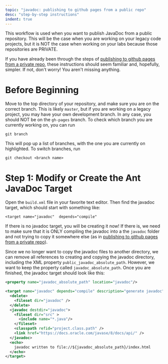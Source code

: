 ```yaml
---
topic: "javadoc: publishing to github pages from a public repo"
desc: "step-by-step instructions"
indent: true
---
```


This workflow is used when you want to publish JavaDoc from a public repository. This will be the case when you are working on your legacy code projects, but it is NOT the case when working on your labs because those repositories are PRIVATE.

If you have already been through the steps of [publishing to github pages from a private repo](https://ucsb-cs56-pconrad.github.io/topics/javadoc_publishing_to_github_pages_from_private_repo/), these instructions should seem familiar and, hopefully, simpler. If not, don't worry! You aren't missing anything.

# Before Beginning

Move to the top directory of your repository, and make sure you are on the correct branch. This is likely `master`, but if you are working on a legacy project, you may have your own development branch. In any case, you should NOT be on the `gh-pages` branch. To check which branch you are currently working on, you can run
```
git branch
```
This will pop up a list of branches, with the one you are currently on highlighted. To switch branches, run
```
git checkout <branch name>
```

# Step 1: Modify or Create the Ant JavaDoc Target

Open the `build.xml` file in your favorite text editor. Then find the javadoc target, which should start with something like:
```
<target name="javadoc"  depends="compile"
```
If there is no javadoc target, you will be creating it now! If there is, we need to make sure that it is ONLY compiling the javadoc into a the `javadoc` folder and not trying to copy it somewhere else (as in [publishing to github pages from a private repo](https://ucsb-cs56-pconrad.github.io/topics/javadoc_publishing_to_github_pages_from_private_repo/)).

Since we no longer want to copy the javadoc files to another directory, we can remove all references to creating and copying the javadoc directory, including the XML property `public_javadoc_absolute_path`. However, we want to keep the property called `javadoc_absolute_path`. Once you are finished, the javadoc target should look like this:

```xml
<property name="javadoc_absolute_path" location="javadoc"/>

<target name="javadoc" depends="compile" description="generate javadoc">
  <delete>
    <fileset dir="javadoc" />
  </delete>
  <javadoc destdir="javadoc">
    <fileset dir="src" >
      <include name="*.java"/>
    </fileset>
    <classpath refid="project.class.path" />
    <link href="https://docs.oracle.com/javase/8/docs/api/" />          
  </javadoc>
  <echo>
    javadoc written to file://${javadoc_absolute_path}/index.html
  </echo> 
</target>
```
